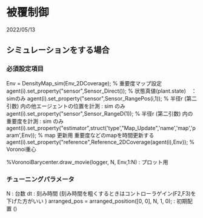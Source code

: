 # 被覆制御

2022/05/13

## シミュレーションをする場合

### 必須設定項目
Env = DensityMap_sim(Env_2DCoverage); % 重要度マップ設定
agent(i).set_property("sensor",Sensor_Direct()); % 状態真値(plant.state)　：simのみ
agent(i).set_property("sensor",Sensor_RangePos(i,1)); % 半径r (第二引数) 内の他エージェントの位置を計測 : sim のみ
agent(i).set_property("sensor",Sensor_RangeD(1)); %  半径r (第二引数) 内の重要度を計測 : sim のみ
agent(i).set_property("estimator",struct('type',"Map_Update",'name','map','param',Env)); % map 更新用 重要度などのmapを時間更新する
agent(i).set_property("reference",Reference_2DCoverage(agent(i),Env)); % Voronoi重心

%VoronoiBarycenter.draw_movie(logger, N, Env,1:N) : プロット用

### チューニングパラメータ
N : 台数
dt : 刻み時間 (刻み時間を粗くするときはコントローラゲイン(F2,F3)を下げた方がいい )
arranged_pos = arranged_position([0, 0], N, 1, 0); : 初期配置 ()
